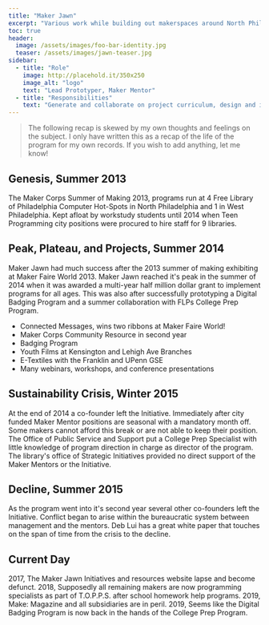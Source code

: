 ```yaml
---
title: "Maker Jawn"
excerpt: "Various work while building out makerspaces around North Philadelphia as part of the Maker Jawn Initiative."
toc: true
header:
  image: /assets/images/foo-bar-identity.jpg
  teaser: /assets/images/jawn-teaser.jpg
sidebar:
  - title: "Role"
    image: http://placehold.it/350x250
    image_alt: "logo"
    text: "Lead Prototyper, Maker Mentor"
  - title: "Responsibilities"
    text: "Generate and collaborate on project curriculum, design and implement novel maker progams, outreach"
---
```


>The following recap is skewed by my own thoughts and feelings on the subject. I only have written this as a recap of the life of the program for my own records. If you wish to add anything, let me know!

## Genesis, Summer 2013

The Maker Corps Summer of Making 2013, programs run at 4 Free Library of Philadelphia Computer Hot-Spots in North Philadelphia and 1 in West Philadelphia.
Kept afloat by workstudy students until 2014 when Teen Programming city positions were procured to hire staff for 9 libraries.

## Peak, Plateau, and Projects, Summer 2014

Maker Jawn had much success after the 2013 summer of making exhibiting at Maker Faire World 2013. Maker Jawn reached it's peak in the summer of 2014 when it was awarded a multi-year half million dollar grant to implement programs for all ages. This was also after successfully prototyping a Digital Badging Program and a summer collaboration with FLPs College Prep Program.
- Connected Messages, wins two ribbons at Maker Faire World!
- Maker Corps Community Resource in second year
- Badging Program
- Youth Films at Kensington and Lehigh Ave Branches
- E-Textiles with the Franklin and UPenn GSE
- Many webinars, workshops, and conference presentations

## Sustainability Crisis, Winter 2015

At the end of 2014 a co-founder left the Initiative. Immediately after city funded Maker Mentor positions are seasonal with a mandatory month off. Some makers cannot afford this break or are not able to keep their position. The Office of Public Service and Support put a College Prep Specialist with little knowledge of program direction in charge as director of the program. The library's office of Strategic Initiatives provided no direct support of the Maker Mentors or the Initiative.

## Decline, Summer 2015

As the program went into it's second year several other co-founders left the Initiative. Conflict began to arise within the bureaucratic system between management and the mentors. Deb Lui has a great white paper that touches on the span of time from the crisis to the decline.

## Current Day

2017, The Maker Jawn Initiatives and resources website lapse and become defunct.
2018, Supposedly all remaining makers are now programming specialists as part of T.O.P.P.S. after school homework help programs.
2019, Make: Magazine and all subsidiaries are in peril.
2019, Seems like the Digital Badging Program is now back in the hands of the College Prep Program.
